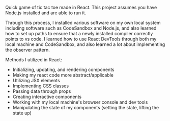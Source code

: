 Quick game of tic tac toe made in React. This project assumes you have Node.js installed and are able to run it.

Through this process, I installed various software on my own local system including software such as CodeSandbox and Node.js, and also learned how to set up paths 
to ensure that a newly installed compiler correctly points to vs code. I learned how to use React DevTools through both my local machine and CodeSandbox,
and also learned a lot about implementing the observer pattern. 

Methods I utilized in React:
- Initializing, updating, and rendering components
- Making my react code more abstract/applicable
- Utilizing JSX elements
- Implementing CSS classes
- Passing data through props
- Creating interactive components
- Working with my local machine's browser console and dev tools
- Manipulating the state of my components (setting the state, lifting the state up)
